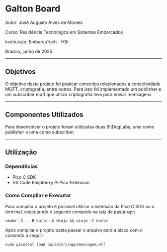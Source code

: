 # Galton Board

Autor: José Augusto Alves de Moraes

Curso: Residência Tecnológica em Sistemas Embarcados

Instituição: EmbarcaTech - HBr

Brasília, junho de 2025

---

## Objetivos

O objetivo deste projeto foi praticar conceitos relacionados a conectividade MQTT, criptografia, entre outros. Para isso foi implementado um publisher e um subscriber mqtt que utiliza criptografia leve para enviar mensagens.

---

## Componentes Utilizados

Para desenvolver o projeto foram utilizadas duas BitDogLabs, uma como publisher e uma como subscriber.

---

## Utilização

### Dependêcias

- Pico C SDK
- VS Code Raspberry Pi Pico Extension

### Como Compilar e Executar

Para compilar o projeto é possível utilizar a extensão da Pico C SDK ou o terminal, executando o seguinte comando na raiz da pasta `mqtt`.

`cmake -S . -B build -G Ninja && ninja -C build`

Após compilar o projeto basta passar o arquivo para a placa com o comando a seguir:

`sudo picotool load build/src/app/mensagem.elf`
